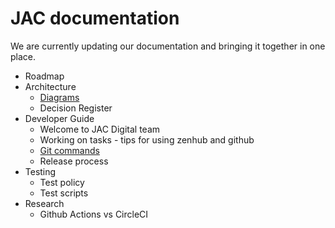 # JAC documentation

We are currently updating our documentation and bringing it together in one place.

- Roadmap
- Architecture
  - [Diagrams](architecture/index.md)
  - Decision Register
- Developer Guide
  - Welcome to JAC Digital team
  - Working on tasks - tips for using zenhub and github
  - [Git commands](git-commands.md)
  - Release process
- Testing
  - Test policy
  - Test scripts
- Research
  - Github Actions vs CircleCI
